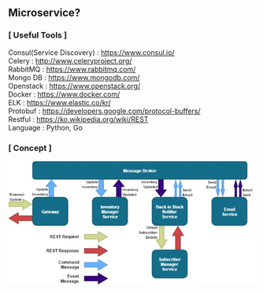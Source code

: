 ## Microservice?
### [ Useful Tools ]
Consul(Service Discovery) : https://www.consul.io/  
Celery : http://www.celeryproject.org/  
RabbitMQ : https://www.rabbitmq.com/  
Mongo DB : https://www.mongodb.com/  
Openstack : https://www.openstack.org/  
Docker : https://www.docker.com/  
ELK : https://www.elastic.co/kr/  
Protobuf : https://developers.google.com/protocol-buffers/  
Restful : https://ko.wikipedia.org/wiki/REST  
Language : Python, Go  

### [ Concept ]

![Concept](https://github.com/unipark00/Microservice/blob/master/microservice.jpg?raw=true "Microservice concept")
